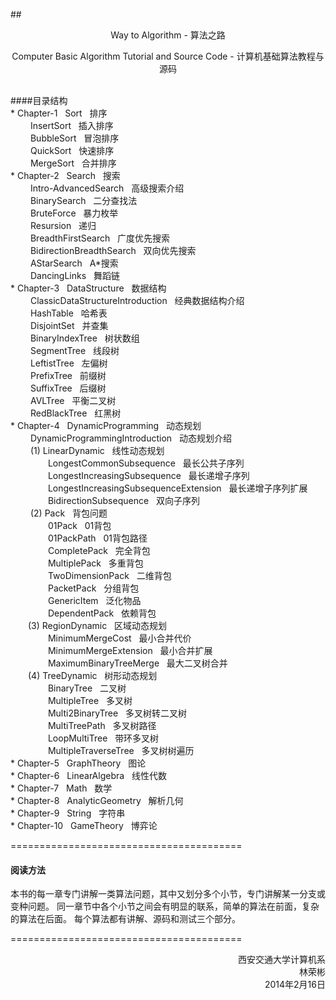##<p align="center">Way to Algorithm - 算法之路</p>
<p align="center">Computer Basic Algorithm Tutorial and Source Code - 计算机基础算法教程与源码</p>
</br>
####目录结构</br>
* Chapter-1 &nbsp; Sort &nbsp; 排序</br>
&emsp;&emsp; InsertSort &nbsp; 插入排序</br>
&emsp;&emsp; BubbleSort &nbsp; 冒泡排序</br>
&emsp;&emsp; QuickSort &nbsp; 快速排序</br>
&emsp;&emsp; MergeSort &nbsp; 合并排序</br>
* Chapter-2 &nbsp; Search &nbsp; 搜索</br>
&emsp;&emsp; Intro-AdvancedSearch &nbsp; 高级搜索介绍</br>
&emsp;&emsp; BinarySearch &nbsp; 二分查找法</br>
&emsp;&emsp; BruteForce &nbsp; 暴力枚举</br>
&emsp;&emsp; Resursion &nbsp; 递归</br>
&emsp;&emsp; BreadthFirstSearch &nbsp; 广度优先搜索</br>
&emsp;&emsp; BidirectionBreadthSearch &nbsp; 双向优先搜索</br>
&emsp;&emsp; AStarSearch &nbsp; A*搜索</br>
&emsp;&emsp; DancingLinks &nbsp; 舞蹈链</br>
* Chapter-3 &nbsp; DataStructure &nbsp; 数据结构</br>
&emsp;&emsp; ClassicDataStructureIntroduction &nbsp; 经典数据结构介绍</br>
&emsp;&emsp; HashTable &nbsp; 哈希表</br>
&emsp;&emsp; DisjointSet &nbsp; 并查集</br>
&emsp;&emsp; BinaryIndexTree &nbsp; 树状数组</br>
&emsp;&emsp; SegmentTree &nbsp; 线段树</br>
&emsp;&emsp; LeftistTree &nbsp; 左偏树</br>
&emsp;&emsp; PrefixTree &nbsp; 前缀树</br>
&emsp;&emsp; SuffixTree &nbsp; 后缀树</br>
&emsp;&emsp; AVLTree &nbsp; 平衡二叉树</br>
&emsp;&emsp; RedBlackTree &nbsp; 红黑树</br>
* Chapter-4 &nbsp; DynamicProgramming &nbsp; 动态规划</br>
&emsp;&emsp; DynamicProgrammingIntroduction &nbsp; 动态规划介绍</br>
&emsp;&emsp; (1) LinearDynamic &nbsp; 线性动态规划</br>
&emsp;&emsp;&emsp;&emsp; LongestCommonSubsequence &nbsp; 最长公共子序列</br>
&emsp;&emsp;&emsp;&emsp; LongestIncreasingSubsequence &nbsp; 最长递增子序列</br>
&emsp;&emsp;&emsp;&emsp; LongestIncreasingSubsequenceExtension &nbsp; 最长递增子序列扩展</br>
&emsp;&emsp;&emsp;&emsp; BidirectionSubsequence &nbsp; 双向子序列</br>
&emsp;&emsp; (2) Pack &nbsp; 背包问题</br>
&emsp;&emsp;&emsp;&emsp; 01Pack &nbsp; 01背包</br>
&emsp;&emsp;&emsp;&emsp; 01PackPath &nbsp; 01背包路径</br>
&emsp;&emsp;&emsp;&emsp; CompletePack &nbsp; 完全背包</br>
&emsp;&emsp;&emsp;&emsp; MultiplePack &nbsp; 多重背包</br>
&emsp;&emsp;&emsp;&emsp; TwoDimensionPack &nbsp; 二维背包</br>
&emsp;&emsp;&emsp;&emsp; PacketPack &nbsp; 分组背包</br>
&emsp;&emsp;&emsp;&emsp; GenericItem &nbsp; 泛化物品</br>
&emsp;&emsp;&emsp;&emsp; DependentPack &nbsp; 依赖背包</br>
&emsp;&emsp;(3) RegionDynamic &nbsp; 区域动态规划</br>
&emsp;&emsp;&emsp;&emsp; MinimumMergeCost &nbsp; 最小合并代价</br>
&emsp;&emsp;&emsp;&emsp; MinimumMergeExtension &nbsp; 最小合并扩展</br>
&emsp;&emsp;&emsp;&emsp; MaximumBinaryTreeMerge &nbsp; 最大二叉树合并</br>
&emsp;&emsp;(4) TreeDynamic &nbsp; 树形动态规划</br>
&emsp;&emsp;&emsp;&emsp; BinaryTree &nbsp; 二叉树</br>
&emsp;&emsp;&emsp;&emsp; MultipleTree &nbsp; 多叉树</br>
&emsp;&emsp;&emsp;&emsp; Multi2BinaryTree &nbsp; 多叉树转二叉树</br>
&emsp;&emsp;&emsp;&emsp; MultiTreePath &nbsp; 多叉树路径</br>
&emsp;&emsp;&emsp;&emsp; LoopMultiTree &nbsp; 带环多叉树</br>
&emsp;&emsp;&emsp;&emsp; MultipleTraverseTree &nbsp; 多叉树树遍历</br>
* Chapter-5 &nbsp; GraphTheory &nbsp; 图论</br>
* Chapter-6 &nbsp; LinearAlgebra &nbsp; 线性代数</br>
* Chapter-7 &nbsp; Math &nbsp; 数学</br>
* Chapter-8 &nbsp; AnalyticGeometry &nbsp; 解析几何</br>
* Chapter-9 &nbsp; String &nbsp; 字符串</br>
* Chapter-10 &nbsp; GameTheory &nbsp; 博弈论</br>


========================================
#### 阅读方法
本书的每一章专门讲解一类算法问题，其中又划分多个小节，专门讲解某一分支或变种问题。
同一章节中各个小节之间会有明显的联系，简单的算法在前面，复杂的算法在后面。
每个算法都有讲解、源码和测试三个部分。


========================================
<p align="right">
西安交通大学计算机系</br>
林荣彬</br>
2014年2月16日
</p>
